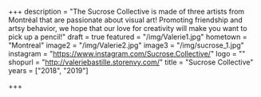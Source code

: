 +++
description = "The Sucrose Collective is made of three artists from Montréal that are passionate about visual art! Promoting friendship and artsy behavior, we hope that our love for creativity will make you want to pick up a pencil!"
draft = true
featured = "/img/Valerie1.jpg"
hometown = "Montreal"
image2 = "/img/Valerie2.jpg"
image3 = "/img/sucrose_1.jpg"
instagram = "https://www.instagram.com/Sucrose.Collective/"
logo = ""
shopurl = "http://valeriebastille.storenvy.com/"
title = "Sucrose Collective"
years = ["2018", "2019"]

+++
